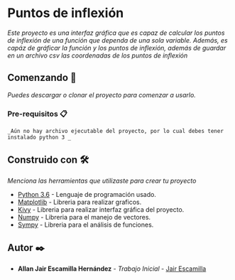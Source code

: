 # Puntos de inflexión

_Este proyecto es una interfaz gráfica que es capaz de calcular los puntos de inflexión de una función que dependa de una sola variable. Además, es capáz de gráficar la función y los puntos de inflexión, además de guardar en un archivo csv las coordenadas de los puntos de inflexión_

## Comenzando 🚀

_Puedes descargar o clonar el proyecto para comenzar a usarlo._

### Pre-requisitos 📋

    _Aún no hay archivo ejecutable del proyecto, por lo cual debes tener instalado python 3 _

## Construido con 🛠️

_Menciona las herramientas que utilizaste para crear tu proyecto_

* [Python 3.6](http://www.dropwizard.io/1.0.2/docs/) - Lenguaje de programación usado.
* [Matplotlib](https://matplotlib.org/) - Libreria para realizar graficos.
* [Kivy](https://kivy.org/) - Libreria para realizar interfaz gráfica del proyecto.
* [Numpy](https://www.numpy.org/) - Libreria para el manejo de vectores.
* [Sympy](https://www.sympy.org/es/) - Libreria para el análisis de funciones.


## Autor ✒️

* **Allan Jair Escamilla Hernández** - *Trabajo Inicial* - [Jair Escamilla](https://github.com/JairEscamilla)



